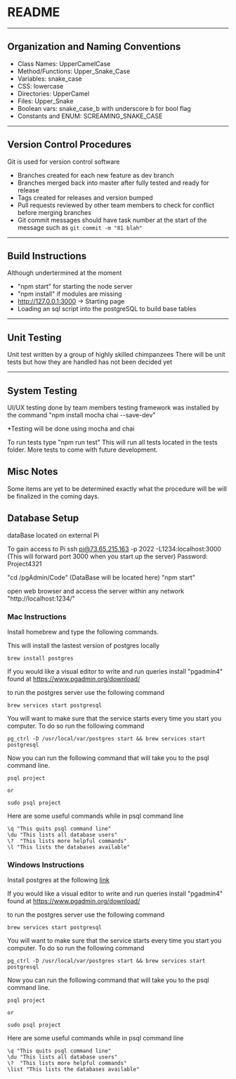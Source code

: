 # README

---
## Organization and Naming Conventions
* Class Names: UpperCamelCase
* Method/Functions: Upper\_Snake\_Case
* Variables: snake\_case
* CSS: lowercase
* Directories: UpperCamel
* Files: Upper\_Snake
* Boolean vars: snake\_case\_b with underscore b for bool flag
* Constants and ENUM: SCREAMING\_SNAKE\_CASE

---
## Version Control Procedures
Git is used for version control software
* Branches created for each new feature as dev branch
* Branches merged back into master after fully tested and ready for release
* Tags created for releases and version bumped
* Pull requests reviewed by other team members to check for conflict before merging branches
* Git commit messages should have task number at the start of the message such as ```git commit -m "81 blah"```

---
## Build Instructions
Although undertermined at the moment
* "npm start" for starting the node server
* "npm install" if modules are missing
* http://127.0.0.1:3000 -> Starting page
* Loading an sql script into the postgreSQL to build base tables

---
## Unit Testing
Unit test written by a group of highly skilled chimpanzees
There will be unit tests but how they are handled has not been decided yet 

---
## System Testing
UI/UX testing done by team members
testing framework was installed by the command "npm install mocha chai --save-dev"

*Testing will be done using mocha and chai

To run tests type "npm run test"
This will run all tests located in the tests folder. More tests to come with future development. 

## Misc Notes
Some items are yet to be determined exactly what the procedure will be will be finalized in the coming days.


## Database Setup
dataBase located on external Pi

To gain access to Pi
ssh pi@73.65.215.163 -p 2022 -L1234:localhost:3000 (This will forward port 3000 when you start up the server)
Password: Project4321

"cd /pgAdmin/Code" (DataBase will be located here)
"npm start"

open web browser and access the server within any network
"http://localhost:1234/"

### Mac Instructions
Install homebrew and type the following commands.

This will install the lastest version of postgres locally
```
brew install postgres
```
If you would like a visual editor to write and run queries install "pgadmin4" found at https://www.pgadmin.org/download/

to run the postgres server use the following command
```
brew services start postgresql
```

You will want to make sure that the service starts every time you start you computer. To do so run the following command
```
pg_ctrl -D /usr/local/var/postgres start && brew services start postgresql
```

Now you can run the following command that will take you to the psql command line.
```
psql project

or 

sudo psql project
```
Here are some useful commands while in psql command line
```
\q "This quits psql command line"
\du "This lists all database users"
\?  "This lists more helpful commands"
\l "This lists the databases available"
```


### Windows Instructions
Install postgres at the following [link](https://www.postgresql.org/download/)

If you would like a visual editor to write and run queries install "pgadmin4" found at https://www.pgadmin.org/download/

to run the postgres server use the following command
```
brew services start postgresql
```

You will want to make sure that the service starts every time you start you computer. To do so run the following command
```
pg_ctrl -D /usr/local/var/postgres start && brew services start postgresql
```

Now you can run the following command that will take you to the psql command line.
```
psql project

or 

sudo psql project
```
Here are some useful commands while in psql command line
```
\q "This quits psql command line"
\du "This lists all database users"
\?  "This lists more helpful commands"
\list "This lists the databases available"
```


